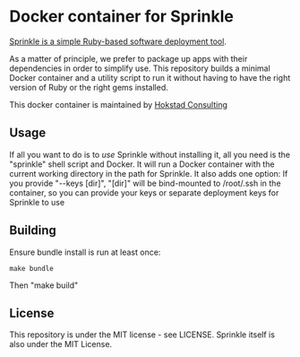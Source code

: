 
# Docker container for Sprinkle

[Sprinkle is a simple Ruby-based software deployment tool](https://github.com/sprinkle-tool/sprinkle). 

As a matter of principle, we prefer to package up apps with their dependencies in order to simplify use.
This repository builds a minimal Docker container and a utility script to run it without having to have
the right version of Ruby or the right gems installed.

This docker container is maintained by [Hokstad Consulting](http://hokstadconsulting.com/)

## Usage

If all you want to do is to *use* Sprinkle without installing it, all you need is the "sprinkle"
shell script and Docker. It will run a Docker container with the current working directory in the
path for Sprinkle. It also adds one option: If you provide "--keys [dir]", "[dir]" will be bind-mounted
to /root/.ssh in the container, so you can provide your keys or separate deployment keys for
Sprinkle to use

## Building

Ensure bundle install is run at least once:

    make bundle

Then "make build"

## License

This repository is under the MIT license - see LICENSE. Sprinkle itself is also under the MIT
License.
